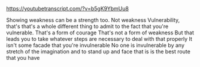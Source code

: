 https://youtubetranscript.com/?v=b5gK9YbmUu8

 Showing weakness can be a strength too. Not weakness Vulnerability, that's that's a whole different thing to admit to the fact that you're vulnerable. That's a form of courage That's not a form of weakness But that leads you to take whatever steps are necessary to deal with that properly It isn't some facade that you're invulnerable No one is invulnerable by any stretch of the imagination and to stand up and face that is is the best route that you have